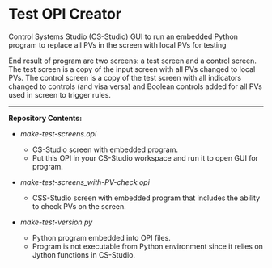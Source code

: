 # Test OPI Creator
Control Systems Studio (CS-Studio) GUI to run an embedded Python program to replace all PVs in the screen with local PVs for testing

End result of program are two screens: a test screen and a control screen. The test screen is a copy of the input screen with all PVs changed to local PVs. The control screen is a copy of the test screen with all indicators changed to controls (and visa versa) and Boolean controls added for all PVs used in screen to trigger rules.

---

**Repository Contents:**

*  *make-test-screens.opi*
    *  CS-Studio screen with embedded program.
    *  Put this OPI in your CS-Studio workspace and run it to open GUI for program.

*  *make-test-screens_with-PV-check.opi*
    *  CSS-Studio screen with embedded program that includes the ability to check PVs on the screen.

*  *make-test-version.py*
    *  Python program embedded into OPI files.
    *  Program is not executable from Python environment since it relies on Jython functions in CS-Studio.
